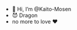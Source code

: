 - 👋 Hi, I’m @Kaito-Mosen
- 😈 Dragon
- no more to love ❤️

<!---
Kaito-Mosen/Kaito-Mosen is a ✨ special ✨ repository because its `README.md` (this file) appears on your GitHub profile.
You can click the Preview link to take a look at your changes.
--->
